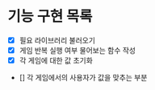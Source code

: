 # 기능 구현 목록

- [x] 필요 라이브러리 불러오기
- [x] 게임 반복 실행 여부 물어보는 함수 작성
- [x] 각 게임에 대한 값 초기화
- [] 각 게임에서의 사용자가 값을 맞추는 부분